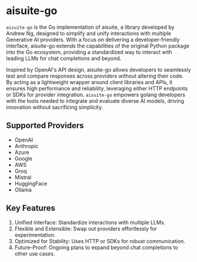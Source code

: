 # aisuite-go
`aisuite-go` is the Go implementation of aisuite, a library developed by Andrew Ng, designed to simplify and unify interactions with multiple Generative AI providers. With a focus on delivering a developer-friendly interface, aisuite-go extends the capabilities of the original Python package into the Go ecosystem, providing a standardized way to interact with leading LLMs for chat completions and beyond.

Inspired by OpenAI's API design, aisuite-go allows developers to seamlessly test and compare responses across providers without altering their code. By acting as a lightweight wrapper around client libraries and APIs, it ensures high performance and reliability, leveraging either HTTP endpoints or SDKs for provider integration. `aisuite-go` empowers golang developers with the tools needed to integrate and evaluate diverse AI models, driving innovation without sacrificing simplicity.

## Supported Providers
- OpenAI
- Anthropic
- Azure
- Google
- AWS
- Groq
- Mistral
- HuggingFace
- Ollama

## Key Features
1. Unified Interface: Standardize interactions with multiple LLMs.
2. Flexible and Extensible: Swap out providers effortlessly for experimentation.
3. Optimized for Stability: Uses HTTP or SDKs for robust communication.
4. Future-Proof: Ongoing plans to expand beyond chat completions to other use cases.
